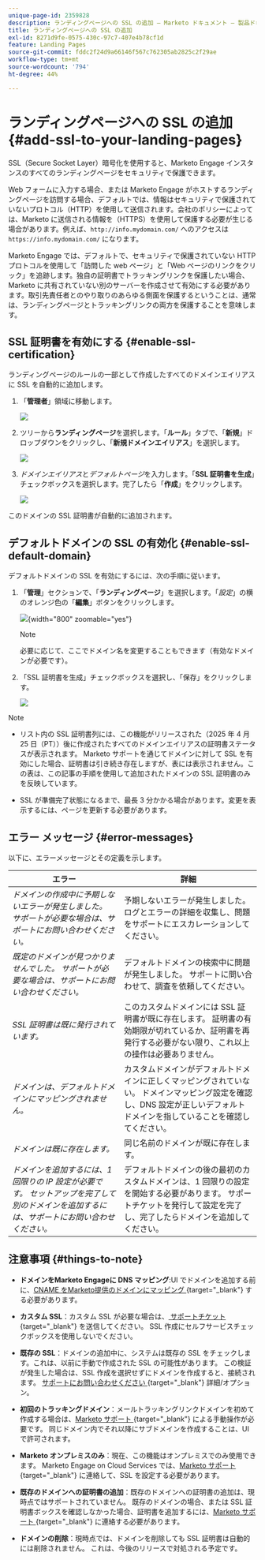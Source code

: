 ```yaml
---
unique-page-id: 2359828
description: ランディングページへの SSL の追加 — Marketo ドキュメント — 製品ドキュメント
title: ランディングページへの SSL の追加
exl-id: 8271d9fe-0575-430c-97c7-407e4b78cf1d
feature: Landing Pages
source-git-commit: fddc2f24d9a66146f567c762305ab2825c2f29ae
workflow-type: tm+mt
source-wordcount: '794'
ht-degree: 44%

---
```


# ランディングページへの SSL の追加 {#add-ssl-to-your-landing-pages}

SSL（Secure Socket Layer）暗号化を使用すると、Marketo Engage インスタンスのすべてのランディングページをセキュリティで保護できます。

Web フォームに入力する場合、または Marketo Engage がホストするランディングページを訪問する場合、デフォルトでは、情報はセキュリティで保護されていないプロトコル（HTTP）を使用して送信されます。会社のポリシーによっては、Marketo に送信される情報を（HTTPS）を使用して保護する必要が生じる場合があります。例えば、`http://info.mydomain.com/` へのアクセスは `https://info.mydomain.com/` になります。

Marketo Engage では、デフォルトで、セキュリティで保護されていない HTTP プロトコルを使用して「訪問した web ページ」と「Web ページのリンクをクリック」を追跡します。独自の証明書でトラッキングリンクを保護したい場合、Marketo に共有されていない別のサーバーを作成させて有効にする必要があります。取引先責任者とのやり取りのあらゆる側面を保護するということは、通常は、ランディングページとトラッキングリンクの両方を保護することを意味します。

## SSL 証明書を有効にする {#enable-ssl-certification}

ランディングページのルールの一部として作成したすべてのドメインエイリアスに SSL を自動的に追加します。

1. 「**管理者**」領域に移動します。

   ![](assets/add-ssl-to-your-landing-pages-1.png)

1. ツリーから&#x200B;**ランディングページ**&#x200B;を選択します。「**ルール**」タブで、「**新規**」ドロップダウンをクリックし、「**新規ドメインエイリアス**」を選択します。

   ![](assets/add-ssl-to-your-landing-pages-2.png)

1. _ドメインエイリアス_&#x200B;と&#x200B;_デフォルトページ_&#x200B;を入力します。「**SSL 証明書を生成**」チェックボックスを選択します。完了したら「**作成**」をクリックします。

   ![](assets/add-ssl-to-your-landing-pages-3.png)

このドメインの SSL 証明書が自動的に追加されます。

## デフォルトドメインの SSL の有効化 {#enable-ssl-default-domain}

デフォルトドメインの SSL を有効にするには、次の手順に従います。

1. 「**管理**」セクションで、「**ランディングページ**」を選択します。「_設定_」の横のオレンジ色の「**編集**」ボタンをクリックします。

   ![](assets/add-ssl-to-your-landing-pages-4.png){width="800" zoomable="yes"}

   >[!NOTE]
   >
   >必要に応じて、ここでドメイン名を変更することもできます（有効なドメインが必要です）。

1. 「SSL 証明書を生成」チェックボックスを選択し、「保存」をクリックします。

   ![](assets/add-ssl-to-your-landing-pages-5.png)

>[!NOTE]
>
>* リスト内の SSL 証明書列には、この機能がリリースされた（2025 年 4 月 25 日（PT））後に作成されたすべてのドメインエイリアスの証明書ステータスが表示されます。 Marketo サポートを通じてドメインに対して SSL を有効にした場合、証明書は引き続き存在しますが、表には表示されません。この表は、この記事の手順を使用して追加されたドメインの SSL 証明書のみを反映しています。
>
>* SSL が準備完了状態になるまで、最長 3 分かかる場合があります。変更を表示するには、ページを更新する必要があります。

## エラー メッセージ {#error-messages}

以下に、エラーメッセージとその定義を示します。

<table><thead>
  <tr>
    <th>エラー</th>
    <th>詳細</th>
  </tr></thead>
<tbody>
  <tr>
    <td><i>ドメインの作成中に予期しないエラーが発生しました。 サポートが必要な場合は、サポートにお問い合わせください。</i></td>
    <td>予期しないエラーが発生しました。 ログとエラーの詳細を収集し、問題をサポートにエスカレーションしてください。</td>
  </tr>
  <tr>
    <td><i>既定のドメインが見つかりませんでした。 サポートが必要な場合は、サポートにお問い合わせください。</i></td>
    <td>デフォルトドメインの検索中に問題が発生しました。 サポートに問い合わせて、調査を依頼してください。</td>
  </tr>
  <tr>
    <td><i>SSL 証明書は既に発行されています。</i></td>
    <td>このカスタムドメインには SSL 証明書が既に存在します。 証明書の有効期限が切れているか、証明書を再発行する必要がない限り、これ以上の操作は必要ありません。</td>
  </tr>
  <tr>
    <td><i>ドメインは、デフォルトドメインにマッピングされません。</i></td>
    <td>カスタムドメインがデフォルトドメインに正しくマッピングされていない。 ドメインマッピング設定を確認し、DNS 設定が正しいデフォルトドメインを指していることを確認してください。</td>
  </tr>
  <tr>
    <td><i>ドメインは既に存在します。</i></td>
    <td>同じ名前のドメインが既に存在します。</td>
  </tr>
  <tr>
    <td><i>ドメインを追加するには、1 回限りの IP 設定が必要です。 セットアップを完了して別のドメインを追加するには、サポートにお問い合わせください。</i></td>
    <td>デフォルトドメインの後の最初のカスタムドメインは、1 回限りの設定を開始する必要があります。 サポートチケットを発行して設定を完了し、完了したらドメインを追加してください。</td>
  </tr>
</tbody></table>

## 注意事項 {#things-to-note}

* **ドメインをMarketo Engageに DNS マッピング**:UI でドメインを追加する前に、[CNAME をMarketo提供のドメインにマッピング ](https://experienceleague.adobe.com/ja/docs/marketo/using/getting-started/initial-setup/setup-steps#customize-your-landing-page-urls-with-a-cname){target="_blank"} する必要があります。

* **カスタム SSL**：カスタム SSL が必要な場合は、[ サポートチケット ](https://nation.marketo.com/t5/support/ct-p/Support){target="_blank"} を送信してください。 SSL 作成にセルフサービスチェックボックスを使用しないでください。

* **既存の SSL**：ドメインの追加中に、システムは既存の SSL をチェックします。これは、以前に手動で作成された SSL の可能性があります。 この検証が発生した場合は、SSL 作成を選択せずにドメインを作成すると、接続されます。 [ サポートにお問い合わせください ](https://nation.marketo.com/t5/support/ct-p/Support){target="_blank"} 詳細/オプション。

* **初回のトラッキングドメイン**：メールトラッキングリンクドメインを初めて作成する場合は、[Marketo サポート ](https://nation.marketo.com/t5/support/ct-p/Support){target="_blank"} による手動操作が必要です。 同じドメイン内でそれ以降にサブドメインを作成することは、UI で許可されます。

* **Marketo オンプレミスのみ**：現在、この機能はオンプレミスでのみ使用できます。 Marketo Engage on Cloud Services では、[Marketo サポート ](https://nation.marketo.com/t5/support/ct-p/Support){target="_blank"} に連絡して、SSL を設定する必要があります。

* **既存のドメインへの証明書の追加**：既存のドメインへの証明書の追加は、現時点ではサポートされていません。 既存のドメインの場合、または SSL 証明書ボックスを確認しなかった場合、証明書を追加するには、[Marketo サポート ](https://nation.marketo.com/t5/support/ct-p/Support){target="_blank"} に連絡する必要があります。

* **ドメインの削除**：現時点では、ドメインを削除しても SSL 証明書は自動的には削除されません。 これは、今後のリリースで対処される予定です。

